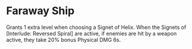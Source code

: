 # Faraway Ship

Grants 1 extra level when choosing a Signet of Helix.
When the Signets of [Interlude: Reversed Spiral] are active, if enemies are hit by a weapon active, they take 20% bonus Physical DMG 6s.
